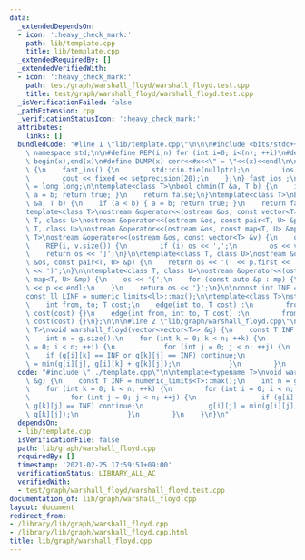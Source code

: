 ```yaml
---
data:
  _extendedDependsOn:
  - icon: ':heavy_check_mark:'
    path: lib/template.cpp
    title: lib/template.cpp
  _extendedRequiredBy: []
  _extendedVerifiedWith:
  - icon: ':heavy_check_mark:'
    path: test/graph/warshall_floyd/warshall_floyd.test.cpp
    title: test/graph/warshall_floyd/warshall_floyd.test.cpp
  _isVerificationFailed: false
  _pathExtension: cpp
  _verificationStatusIcon: ':heavy_check_mark:'
  attributes:
    links: []
  bundledCode: "#line 1 \"lib/template.cpp\"\n\n\n#include <bits/stdc++.h>\nusing\
    \ namespace std;\n\n#define REP(i,n) for (int i=0; i<(n); ++i)\n#define ALL(x)\
    \ begin(x),end(x)\n#define DUMP(x) cerr<<#x<<\" = \"<<(x)<<endl\n\nstruct fast_ios\
    \ {\n    fast_ios() {\n        std::cin.tie(nullptr);\n        ios::sync_with_stdio(false);\n\
    \        cout << fixed << setprecision(20);\n    };\n} fast_ios_;\n\nusing ll\
    \ = long long;\n\ntemplate<class T>\nbool chmin(T &a, T b) {\n    if (a > b) {\
    \ a = b; return true; }\n    return false;\n}\ntemplate<class T>\nbool chmax(T\
    \ &a, T b) {\n    if (a < b) { a = b; return true; }\n    return false;\n}\n\n\
    template<class T>\nostream &operator<<(ostream &os, const vector<T> &v);\ntemplate<class\
    \ T, class U>\nostream &operator<<(ostream &os, const pair<T, U> &p);\ntemplate<class\
    \ T, class U>\nostream &operator<<(ostream &os, const map<T, U> &mp);\n\ntemplate<class\
    \ T>\nostream &operator<<(ostream &os, const vector<T> &v) {\n    os << '[';\n\
    \    REP(i, v.size()) {\n        if (i) os << ',';\n        os << v[i];\n    }\n\
    \    return os << ']';\n}\n\ntemplate<class T, class U>\nostream &operator<<(ostream\
    \ &os, const pair<T, U> &p) {\n    return os << '(' << p.first << ' ' << p.second\
    \ << ')';\n}\n\ntemplate<class T, class U>\nostream &operator<<(ostream &os, const\
    \ map<T, U> &mp) {\n    os << '{';\n    for (const auto &p : mp) {\n        os\
    \ << p << endl;\n    }\n    return os << '}';\n}\n\nconst int INF = numeric_limits<int>::max();\n\
    const ll LINF = numeric_limits<ll>::max();\n\ntemplate<class T>\nstruct edge {\n\
    \    int from, to; T cost;\n    edge(int to, T cost) :\n        from(-1), to(to),\
    \ cost(cost) {}\n    edge(int from, int to, T cost) :\n        from(from), to(to),\
    \ cost(cost) {}\n};\n\n\n#line 2 \"lib/graph/warshall_floyd.cpp\"\n\ntemplate<typename\
    \ T>\nvoid warshall_floyd(vector<vector<T>> &g) {\n    const T INF = numeric_limits<T>::max();\n\
    \    int n = g.size();\n    for (int k = 0; k < n; ++k) {\n        for (int i\
    \ = 0; i < n; ++i) {\n            for (int j = 0; j < n; ++j) {\n            \
    \    if (g[i][k] == INF or g[k][j] == INF) continue;\n                g[i][j]\
    \ = min(g[i][j], g[i][k] + g[k][j]);\n            }\n        }\n    }\n}\n"
  code: "#include \"../template.cpp\"\n\ntemplate<typename T>\nvoid warshall_floyd(vector<vector<T>>\
    \ &g) {\n    const T INF = numeric_limits<T>::max();\n    int n = g.size();\n\
    \    for (int k = 0; k < n; ++k) {\n        for (int i = 0; i < n; ++i) {\n  \
    \          for (int j = 0; j < n; ++j) {\n                if (g[i][k] == INF or\
    \ g[k][j] == INF) continue;\n                g[i][j] = min(g[i][j], g[i][k] +\
    \ g[k][j]);\n            }\n        }\n    }\n}\n"
  dependsOn:
  - lib/template.cpp
  isVerificationFile: false
  path: lib/graph/warshall_floyd.cpp
  requiredBy: []
  timestamp: '2021-02-25 17:59:51+09:00'
  verificationStatus: LIBRARY_ALL_AC
  verifiedWith:
  - test/graph/warshall_floyd/warshall_floyd.test.cpp
documentation_of: lib/graph/warshall_floyd.cpp
layout: document
redirect_from:
- /library/lib/graph/warshall_floyd.cpp
- /library/lib/graph/warshall_floyd.cpp.html
title: lib/graph/warshall_floyd.cpp
---
```

